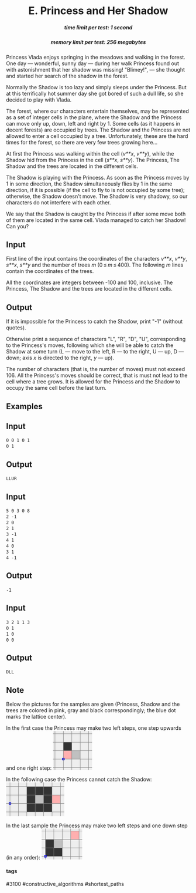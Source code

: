 <h1 style='text-align: center;'> E. Princess and Her Shadow</h1>

<h5 style='text-align: center;'>time limit per test: 1 second</h5>
<h5 style='text-align: center;'>memory limit per test: 256 megabytes</h5>

Princess Vlada enjoys springing in the meadows and walking in the forest. One day — wonderful, sunny day — during her walk Princess found out with astonishment that her shadow was missing! "Blimey!", — she thought and started her search of the shadow in the forest.

Normally the Shadow is too lazy and simply sleeps under the Princess. But at this terrifically hot summer day she got bored of such a dull life, so she decided to play with Vlada.

The forest, where our characters entertain themselves, may be represented as a set of integer cells in the plane, where the Shadow and the Princess can move only up, down, left and right by 1. Some cells (as it happens in decent forests) are occupied by trees. The Shadow and the Princess are not allowed to enter a cell occupied by a tree. Unfortunately, these are the hard times for the forest, so there are very few trees growing here...

At first the Princess was walking within the cell (*v**x*, *v**y*), while the Shadow hid from the Princess in the cell (*s**x*, *s**y*). The Princess, The Shadow and the trees are located in the different cells.

The Shadow is playing with the Princess. As soon as the Princess moves by 1 in some direction, the Shadow simultaneously flies by 1 in the same direction, if it is possible (if the cell to fly to is not occupied by some tree); otherwise, the Shadow doesn't move. The Shadow is very shadowy, so our characters do not interfere with each other.

We say that the Shadow is caught by the Princess if after some move both of them are located in the same cell. Vlada managed to catch her Shadow! Can you?

## Input

First line of the input contains the coordinates of the characters *v**x*, *v**y*, *s**x*, *s**y* and the number of trees *m* (0 ≤ *m* ≤ 400). The following *m* lines contain the coordinates of the trees.

All the coordinates are integers between -100 and 100, inclusive. The Princess, The Shadow and the trees are located in the different cells.

## Output

If it is impossible for the Princess to catch the Shadow, print "-1" (without quotes).

Otherwise print a sequence of characters "L", "R", "D", "U", corresponding to the Princess's moves, following which she will be able to catch the Shadow at some turn (L — move to the left, R — to the right, U — up, D — down; axis *x* is directed to the right, *y* — up).

The number of characters (that is, the number of moves) must not exceed 106. All the Princess's moves should be correct, that is must not lead to the cell where a tree grows. It is allowed for the Princess and the Shadow to occupy the same cell before the last turn.

## Examples

## Input


```
0 0 1 0 1  
0 1  

```
## Output


```
LLUR  

```
## Input


```
5 0 3 0 8  
2 -1  
2 0  
2 1  
3 -1  
4 1  
4 0  
3 1  
4 -1  

```
## Output


```
-1  

```
## Input


```
3 2 1 1 3  
0 1  
1 0  
0 0  

```
## Output


```
DLL
```
## Note

Below the pictures for the samples are given (Princess, Shadow and the trees are colored in pink, gray and black correspondingly; the blue dot marks the lattice center).

In the first case the Princess may make two left steps, one step upwards and one right step: ![](images/34c3019570fb4cf80b391e93dbddf22fef48f245.png)

In the following case the Princess cannot catch the Shadow: ![](images/063241343ce7958dbc94911c730502450d2396d0.png)

In the last sample the Princess may make two left steps and one down step (in any order): ![](images/9772707754e3581e7b3ff8557e1617678d4c421b.png)



#### tags 

#3100 #constructive_algorithms #shortest_paths 